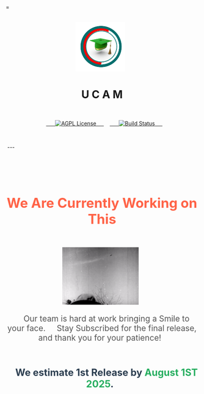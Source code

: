 =<p align="center">
‎   
‎    <img src="https://github.com/Mickekofi/Ucam/blob/master/ucam_logo.png" alt="Logo" width="130">
‎  
‎ 
‎  <h1 align="center"><strong>U C A M</strong></h1>
‎  
‎  <p align="center">
‎    <a href="http://www.gnu.org/licenses/agpl-3.0">
‎      <img src="https://img.shields.io/badge/license-AGPL-blue.svg" alt="AGPL License">
‎    </a>
‎    <a href="https://wa.me/233505994829?text=*UCAM_From_Github_User_💬Message_:*%20">
‎      <img src="https://img.shields.io/badge/Contact-Engineers-red.svg" alt="Build Status">
‎    </a>
‎  </p>
‎</p>
‎
‎---
‎<div align="center" style="margin-top: 50px;">
‎  <h1 style="font-size: 2.5em; color: #ff6347;">We Are Currently Working on This</h1>
<img src="https://github.com/Mickekofi/Ucam/blob/master/work.gif" alt="working on it" style="width: 200px; margin-top: 30px;">
‎  <p style="font-size: 1.5em; color: #555;">
‎    Our team is hard at work bringing a Smile to your face.
‎    Stay Subscribed for the final release, and thank you for your patience!
‎  </p>
‎  <p style="font-size: 1.8em; font-weight: bold; color: #2c3e50;">
‎    We estimate 1st Release by <span style="color: #27ae60;">August 1ST 2025</span>.
‎  </p>
‎  
‎</div>
‎
‎


